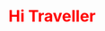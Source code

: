 <html>
    <style>
    .heading{color: red}
    </style>
    <body>
      <h1 class="heading">Hi Traveller</h1>
    </body>
</html>

